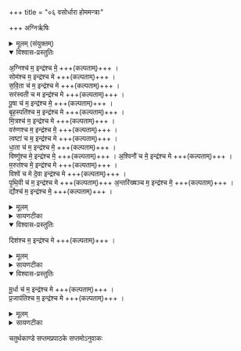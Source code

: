 +++
title = "०६ वसोर्धारा होममन्त्राः"

+++
अग्निर्ऋषिः


<details><summary>मूलम् (संयुक्तम्)</summary>

अ॒ग्निश्च॑ म॒ इन्द्र॑श्च मे॒ सोम॑श्च म॒ इन्द्र॑श्च मे सवि॒ता च॑ म॒ इन्द्र॑श्च मे॒ सर॑स्वती च म॒ इन्द्र॑श्च मे पू॒षा च॑ म॒ इन्द्र॑श्च मे॒ बृह॒स्पति॑श्च म॒ इन्द्र॑श्च मे मि॒त्रश्च॑ म॒ इन्द्र॑श्च मे॒ वरु॑णश्च म॒ इन्द्र॑श्च मे॒ त्वष्टा॑ च [11]  म॒ इन्द्र॑श्च मे धा॒ता च॑ म॒ इन्द्र॑श्च मे॒ विष्णु॑श्च म॒ इन्द्र॑श्च मे॒ऽश्विनौ॑ च म॒ इन्द्र॑श्च मे म॒रुत॑श्च म॒ इन्द्र॑श्च मे॒ विश्वे॑ च मे दे॒वा इन्द्र॑श्च मे पृथि॒वी च॑ म॒ इन्द्र॑श्च मे॒ऽन्तरि॑ख्षञ्च म॒ इन्द्र॑श्च मे॒ द्यौश्च॑ म॒ इन्द्र॑श्च मे॒ दिश॑श्च म॒ इन्द्र॑श्च मे मू॒र्धा च॑ म॒ इन्द्र॑श्च मे प्र॒जाप॑तिश्च म॒ इन्द्र॑श्च मे ॥ [12]
</details>

<details open><summary>विश्वास-प्रस्तुतिः</summary>

अ॒ग्निश्च॑ म॒ इन्द्र॑श्च मे॒  +++(कल्पताम्)+++ ।  
सोम॑श्च म॒ इन्द्र॑श्च मे +++(कल्पताम्)+++ ।  
स॒वि॒ता च॑ म॒ इन्द्र॑श्च मे  +++(कल्पताम्)+++ ।  
सर॑स्वती च म इन्द्र॑श्च मे +++(कल्पताम्)+++ ।  
पू॒षा च॑ म॒  इन्द्र॑श्च मे॒  +++(कल्पताम्)+++ ।  
बृह॒स्पति॑श्च म॒  इन्द्र॑श्च मे +++(कल्पताम्)+++ ।  
मि॒त्रश्च॑ म॒ इन्द्र॑श्च मे  +++(कल्पताम्)+++ ।  
वरु॑णश्च म॒  इन्द्र॑श्च मे॒  +++(कल्पताम्)+++ ।  
त्वष्टा॑ च म॒ इन्द्र॑श्च मे +++(कल्पताम्)+++ ।  
धा॒ता च॑ म॒  इन्द्र॑श्च मे॒  +++(कल्पताम्)+++ ।  
विष्णु॑श्च मे॒   इन्द्र॑श्च मे॒ +++(कल्पताम्)+++ ।
अ॒श्विनौ॑ च  मे॒  इन्द्र॑श्च मे +++(कल्पताम्)+++ ।  
म॒रुत॑श्च मे॒  इन्द्र॑श्च मे  +++(कल्पताम्)+++ ।  
विश्वे॑ च मे दे॒वा इन्द्र॑श्च मे +++(कल्पताम्)+++ ।  
पृ॒थि॒वी च॑ म॒  इन्द्र॑श्च मे +++(कल्पताम्)+++
अ॒न्तरि॑ख्षञ्च  म॒  इन्द्र॑श्च मे॒  +++(कल्पताम्)+++ ।  
द्यौश्च॑ म॒ इन्द्र॑श्च मे॒  +++(कल्पताम्)+++ ।  
</details>

<details><summary>मूलम्</summary>

अ॒ग्निश्च॑ म॒ इन्द्र॑श्च मे॒  +++(कल्पताम्)+++ ।  
सोम॑श्च म॒ इन्द्र॑श्च मे +++(कल्पताम्)+++ ।  
स॒वि॒ता च॑ म॒ इन्द्र॑श्च मे  +++(कल्पताम्)+++ ।  
सर॑स्वती च म इन्द्र॑श्च मे +++(कल्पताम्)+++ ।  
पू॒षा च॑ म॒  इन्द्र॑श्च मे॒  +++(कल्पताम्)+++ ।  
बृह॒स्पति॑श्च म॒  इन्द्र॑श्च मे +++(कल्पताम्)+++ ।  
मि॒त्रश्च॑ म॒ इन्द्र॑श्च मे  +++(कल्पताम्)+++ ।  
वरु॑णश्च म॒  इन्द्र॑श्च मे॒  +++(कल्पताम्)+++ ।  
त्वष्टा॑ च म॒ इन्द्र॑श्च मे +++(कल्पताम्)+++ ।  
धा॒ता च॑ म॒  इन्द्र॑श्च मे॒  +++(कल्पताम्)+++ ।  
विष्णु॑श्च मे॒   इन्द्र॑श्च मे॒ +++(कल्पताम्)+++ ।
अ॒श्विनौ॑ च  मे॒  इन्द्र॑श्च मे +++(कल्पताम्)+++ ।  
म॒रुत॑श्च मे॒  इन्द्र॑श्च मे  +++(कल्पताम्)+++ ।  
विश्वे॑ च मे दे॒वा इन्द्र॑श्च मे +++(कल्पताम्)+++ ।  
पृ॒थि॒वी च॑ म॒  इन्द्र॑श्च मे +++(कल्पताम्)+++
अ॒न्तरि॑ख्षञ्च  म॒  इन्द्र॑श्च मे॒  +++(कल्पताम्)+++ ।  
द्यौश्च॑ म॒ इन्द्र॑श्च मे॒  +++(कल्पताम्)+++ ।  
</details>

<details><summary>सायणटीका</summary>

(अथ चतुर्थाष्टके सप्तमप्रपाठके षष्ठोऽनुवाकः)।  
षष्टमाह— अग्निश्च म इति।   अग्न्यादयः प्रसिद्धा देवताः ।   तैः सर्वैः सह समानभागेपेतत्वादिन्द्र एकैकया देवतया सह पढ्येते ।  
</details>

<details open><summary>विश्वास-प्रस्तुतिः</summary>

दिश॑श्च म॒ इन्द्र॑श्च मे +++(कल्पताम्)+++ ।  
</details>

<details><summary>मूलम्</summary>

दिश॑श्च म॒ इन्द्र॑श्च मे +++(कल्पताम्)+++ ।  
</details>

<details><summary>सायणटीका</summary>

दिक्शब्देन प्राच्याद्याश्चतस्र उच्यन्ते।  
</details>

<details open><summary>विश्वास-प्रस्तुतिः</summary>

मू॒र्धा च॑ म॒  इन्द्र॑श्च मे +++(कल्पताम्)+++ ।  
प्र॒जाप॑तिश्च म॒  इन्द्र॑श्च मे +++(कल्पताम्)+++ ।  
</details>

<details><summary>मूलम्</summary>

मू॒र्धा च॑ म॒  इन्द्र॑श्च मे +++(कल्पताम्)+++ ।  
प्र॒जाप॑तिश्च म॒  इन्द्र॑श्च मे +++(कल्पताम्)+++ ।  
</details>

<details><summary>सायणटीका</summary>

मूर्धशब्देन चोर्ध्वा दिक् ।   सा च मुख्यत्वाभिप्रायेण पृथङ् निर्दिष्टा ॥  
इति श्रीमत्सायणाचार्यविरचिते माधवीये वेदार्थप्रकाशे कृष्णयजुर्वेदीयतैत्तिरीयसंहिताभाष्ये चतुर्थकाण्डे सप्तमप्रपाठके  षष्ठोऽनुवाकः ॥   ६ ॥  
</details>

चतुर्थकाण्डे सप्तमप्रपाठके सप्तमोऽनुवाकः
